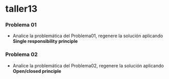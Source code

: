 # taller13

### Problema 01

* Analice la problemática del Problema01, regenere la solución aplicando **Single responsibility principle**

### Problema 02

* Analice la problemática del Problema02, regenere la solución aplicando **Open/closed principle**
